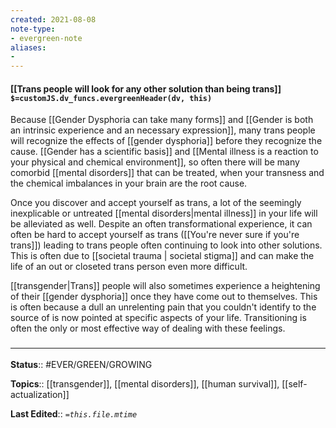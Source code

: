 ```yaml
---
created: 2021-08-08
note-type: 
- evergreen-note
aliases:
- 
---
```


#### [[Trans people will look for any other solution than being trans]] `$=customJS.dv_funcs.evergreenHeader(dv, this)`

Because [[Gender Dysphoria can take many forms]] and [[Gender is both an intrinsic experience and an necessary expression]], many trans people will recognize the effects of [[gender dysphoria]] before they recognize the cause. [[Gender has a scientific basis]] and [[Mental illness is a reaction to your physical and chemical environment]], so often there will be many comorbid [[mental disorders]] that can be treated, when your transness and the chemical imbalances in your brain are the root cause. 

Once you discover and accept yourself as trans, a lot of the seemingly inexplicable or untreated [[mental disorders|mental illness]] in your life will be alleviated as well. Despite an often transformational experience, it can often be hard to accept yourself as trans ([[You're never sure if you're trans]]) leading to trans people often continuing to look into other solutions. This is often due to [[societal trauma | societal stigma]] and can make the life of an out or closeted trans person even more difficult. 

[[transgender|Trans]] people will also sometimes experience a heightening of their [[gender dysphoria]] once they have come out to themselves. This is often because a dull an unrelenting pain that you couldn't identify to the source of is now pointed at specific aspects of your life. Transitioning is often the only or most effective way of dealing with these feelings.

### <hr class="footnote"/>

**Status**:: #EVER/GREEN/GROWING 

**Topics**::  [[transgender]], [[mental disorders]], [[human survival]], [[self-actualization]]
	
**Last Edited**:: *`=this.file.mtime`*
